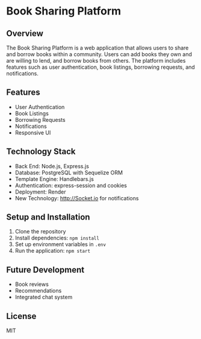 # Book Sharing Platform

## Overview
The Book Sharing Platform is a web application that allows users to share and borrow books within a community. Users can add books they own and are willing to lend, and borrow books from others. The platform includes features such as user authentication, book listings, borrowing requests, and notifications.

## Features
- User Authentication
- Book Listings
- Borrowing Requests
- Notifications
- Responsive UI

## Technology Stack
- Back End: Node.js, Express.js
- Database: PostgreSQL with Sequelize ORM
- Template Engine: Handlebars.js
- Authentication: express-session and cookies
- Deployment: Render
- New Technology: http://Socket.io for notifications

## Setup and Installation
1. Clone the repository
2. Install dependencies: `npm install`
3. Set up environment variables in `.env`
4. Run the application: `npm start`

## Future Development
- Book reviews
- Recommendations
- Integrated chat system

## License
MIT
